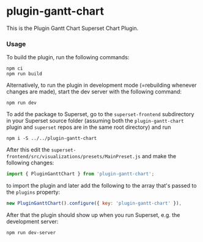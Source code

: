 # plugin-gantt-chart

This is the Plugin Gantt Chart Superset Chart Plugin.

### Usage

To build the plugin, run the following commands:

```
npm ci
npm run build
```

Alternatively, to run the plugin in development mode (=rebuilding whenever changes are made), start the dev server with the following command:

```
npm run dev
```

To add the package to Superset, go to the `superset-frontend` subdirectory in your Superset source folder (assuming both the `plugin-gantt-chart` plugin and `superset` repos are in the same root directory) and run
```
npm i -S ../../plugin-gantt-chart
```

After this edit the `superset-frontend/src/visualizations/presets/MainPreset.js` and make the following changes:

```js
import { PluginGanttChart } from 'plugin-gantt-chart';
```

to import the plugin and later add the following to the array that's passed to the `plugins` property:
```js
new PluginGanttChart().configure({ key: 'plugin-gantt-chart' }),
```

After that the plugin should show up when you run Superset, e.g. the development server:

```
npm run dev-server
```
